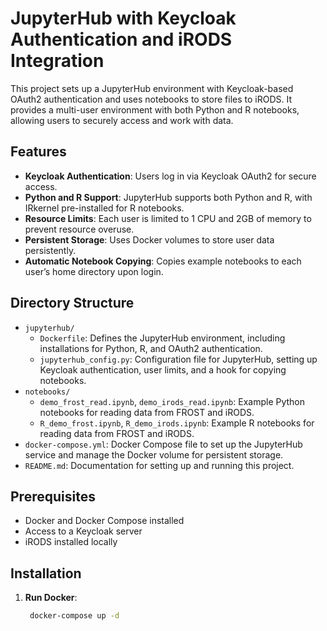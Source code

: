 # JupyterHub with Keycloak Authentication and iRODS Integration

This project sets up a JupyterHub environment with Keycloak-based OAuth2 authentication and uses notebooks to store files to iRODS. It provides a multi-user environment with both Python and R notebooks, allowing users to securely access and work with data.

## Features

- **Keycloak Authentication**: Users log in via Keycloak OAuth2 for secure access.
- **Python and R Support**: JupyterHub supports both Python and R, with IRkernel pre-installed for R notebooks.
- **Resource Limits**: Each user is limited to 1 CPU and 2GB of memory to prevent resource overuse.
- **Persistent Storage**: Uses Docker volumes to store user data persistently.
- **Automatic Notebook Copying**: Copies example notebooks to each user’s home directory upon login.

## Directory Structure

- `jupyterhub/`
  - `Dockerfile`: Defines the JupyterHub environment, including installations for Python, R, and OAuth2 authentication.
  - `jupyterhub_config.py`: Configuration file for JupyterHub, setting up Keycloak authentication, user limits, and a hook for copying notebooks.
- `notebooks/`
  - `demo_frost_read.ipynb`, `demo_irods_read.ipynb`: Example Python notebooks for reading data from FROST and iRODS.
  - `R_demo_frost.ipynb`, `R_demo_irods.ipynb`: Example R notebooks for reading data from FROST and iRODS.
- `docker-compose.yml`: Docker Compose file to set up the JupyterHub service and manage the Docker volume for persistent storage.
- `README.md`: Documentation for setting up and running this project.

## Prerequisites

- Docker and Docker Compose installed
- Access to a Keycloak server
- iRODS installed locally

## Installation
1. **Run Docker**:
   ```bash
    docker-compose up -d
